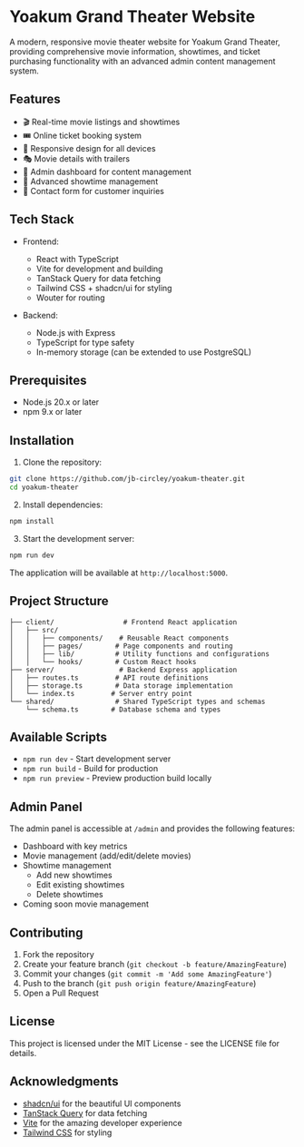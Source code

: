 # Yoakum Grand Theater Website

A modern, responsive movie theater website for Yoakum Grand Theater, providing comprehensive movie information, showtimes, and ticket purchasing functionality with an advanced admin content management system.

## Features

- 🎬 Real-time movie listings and showtimes
- 🎟️ Online ticket booking system
- 📱 Responsive design for all devices
- 🎭 Movie details with trailers
- 👤 Admin dashboard for content management
- 📅 Advanced showtime management
- 📝 Contact form for customer inquiries

## Tech Stack

- Frontend:
  - React with TypeScript
  - Vite for development and building
  - TanStack Query for data fetching
  - Tailwind CSS + shadcn/ui for styling
  - Wouter for routing

- Backend:
  - Node.js with Express
  - TypeScript for type safety
  - In-memory storage (can be extended to use PostgreSQL)

## Prerequisites

- Node.js 20.x or later
- npm 9.x or later

## Installation

1. Clone the repository:
```bash
git clone https://github.com/jb-circley/yoakum-theater.git
cd yoakum-theater
```

2. Install dependencies:
```bash
npm install
```

3. Start the development server:
```bash
npm run dev
```

The application will be available at `http://localhost:5000`.

## Project Structure

```
├── client/                 # Frontend React application
│   ├── src/
│   │   ├── components/    # Reusable React components
│   │   ├── pages/        # Page components and routing
│   │   ├── lib/          # Utility functions and configurations
│   │   └── hooks/        # Custom React hooks
├── server/                # Backend Express application
│   ├── routes.ts         # API route definitions
│   ├── storage.ts        # Data storage implementation
│   └── index.ts         # Server entry point
└── shared/               # Shared TypeScript types and schemas
    └── schema.ts        # Database schema and types
```

## Available Scripts

- `npm run dev` - Start development server
- `npm run build` - Build for production
- `npm run preview` - Preview production build locally

## Admin Panel

The admin panel is accessible at `/admin` and provides the following features:

- Dashboard with key metrics
- Movie management (add/edit/delete movies)
- Showtime management
  - Add new showtimes
  - Edit existing showtimes
  - Delete showtimes
- Coming soon movie management

## Contributing

1. Fork the repository
2. Create your feature branch (`git checkout -b feature/AmazingFeature`)
3. Commit your changes (`git commit -m 'Add some AmazingFeature'`)
4. Push to the branch (`git push origin feature/AmazingFeature`)
5. Open a Pull Request

## License

This project is licensed under the MIT License - see the LICENSE file for details.

## Acknowledgments

- [shadcn/ui](https://ui.shadcn.com/) for the beautiful UI components
- [TanStack Query](https://tanstack.com/query/latest) for data fetching
- [Vite](https://vitejs.dev/) for the amazing developer experience
- [Tailwind CSS](https://tailwindcss.com/) for styling
